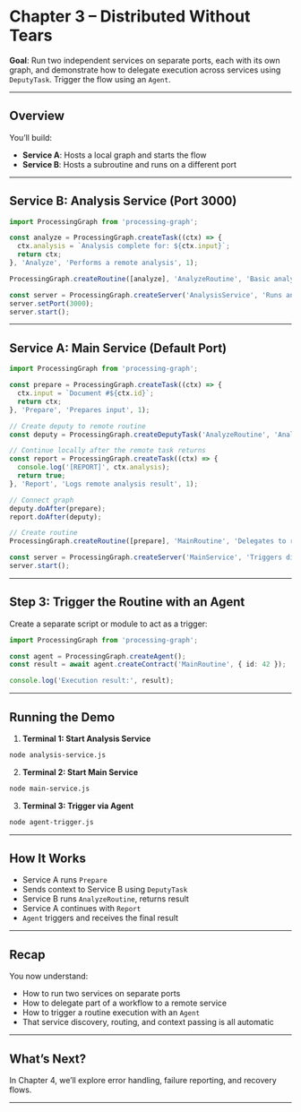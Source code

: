 # Chapter 3 – Distributed Without Tears

**Goal**: Run two independent services on separate ports, each with its own graph, and demonstrate how to delegate execution across services using `DeputyTask`. Trigger the flow using an `Agent`.

---

## Overview

You’ll build:
- **Service A**: Hosts a local graph and starts the flow
- **Service B**: Hosts a subroutine and runs on a different port

---

## Service B: Analysis Service (Port 3000)

```ts
import ProcessingGraph from 'processing-graph';

const analyze = ProcessingGraph.createTask((ctx) => {
  ctx.analysis = `Analysis complete for: ${ctx.input}`;
  return ctx;
}, 'Analyze', 'Performs a remote analysis', 1);

ProcessingGraph.createRoutine([analyze], 'AnalyzeRoutine', 'Basic analysis flow');

const server = ProcessingGraph.createServer('AnalysisService', 'Runs analysis routines');
server.setPort(3000);
server.start();
```

---

## Service A: Main Service (Default Port)

```ts
import ProcessingGraph from 'processing-graph';

const prepare = ProcessingGraph.createTask((ctx) => {
  ctx.input = `Document #${ctx.id}`;
  return ctx;
}, 'Prepare', 'Prepares input', 1);

// Create deputy to remote routine
const deputy = ProcessingGraph.createDeputyTask('AnalyzeRoutine', 'AnalysisService', 1);

// Continue locally after the remote task returns
const report = ProcessingGraph.createTask((ctx) => {
  console.log('[REPORT]', ctx.analysis);
  return true;
}, 'Report', 'Logs remote analysis result', 1);

// Connect graph
deputy.doAfter(prepare);
report.doAfter(deputy);

// Create routine
ProcessingGraph.createRoutine([prepare], 'MainRoutine', 'Delegates to remote service');

const server = ProcessingGraph.createServer('MainService', 'Triggers distributed flows');
server.start();
```

---

## Step 3: Trigger the Routine with an Agent

Create a separate script or module to act as a trigger:

```ts
import ProcessingGraph from 'processing-graph';

const agent = ProcessingGraph.createAgent();
const result = await agent.createContract('MainRoutine', { id: 42 });

console.log('Execution result:', result);
```

---

## Running the Demo

1. **Terminal 1: Start Analysis Service**
```bash
node analysis-service.js
```

2. **Terminal 2: Start Main Service**
```bash
node main-service.js
```

3. **Terminal 3: Trigger via Agent**
```bash
node agent-trigger.js
```

---

## How It Works

- Service A runs `Prepare`
- Sends context to Service B using `DeputyTask`
- Service B runs `AnalyzeRoutine`, returns result
- Service A continues with `Report`
- `Agent` triggers and receives the final result

---

## Recap

You now understand:
- How to run two services on separate ports
- How to delegate part of a workflow to a remote service
- How to trigger a routine execution with an `Agent`
- That service discovery, routing, and context passing is all automatic

---

## What’s Next?

In Chapter 4, we’ll explore error handling, failure reporting, and recovery flows.

---